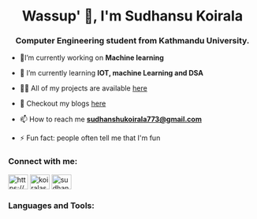 <h1 align="center">Wassup' 👋, I'm Sudhansu Koirala</h1>
<h3 align="center">Computer Engineering student from Kathmandu University.</h3>

- 🤖I’m currently working on **Machine learning**

- 🌱 I’m currently learning **IOT, machine Learning and DSA**

- 👨‍💻 All of my projects are available [here](https://github.com/sudhansu15)

- 📝 Checkout my blogs [here](https://sudhansu260501.blogspot.com/)

- 📫 How to reach me **sudhanshukoirala773@gmail.com**

- ⚡ Fun fact: people often tell me that I'm fun

<h3 align="left">Connect with me:</h3>
<p align="left">
<a href="https://linkedin.com/in/https://www.linkedin.com/in/sudhansu-koirala-2a8954218/" target="blank"><img align="center" src="https://raw.githubusercontent.com/rahuldkjain/github-profile-readme-generator/master/src/images/icons/Social/linked-in-alt.svg" alt="https://www.linkedin.com/in/sudhansu-koirala-2a8954218/" height="30" width="40" /></a>
<a href="https://instagram.com/koiralasudhansu" target="blank"><img align="center" src="https://raw.githubusercontent.com/rahuldkjain/github-profile-readme-generator/master/src/images/icons/Social/instagram.svg" alt="koiralasudhansu" height="30" width="40" /></a>
<a href="https://discord.gg/sudhansu#9831" target="blank"><img align="center" src="https://raw.githubusercontent.com/rahuldkjain/github-profile-readme-generator/master/src/images/icons/Social/discord.svg" alt="sudhansu#9831" height="30" width="40" /></a>
</p>

<h3 align="left">Languages and Tools:</h3>
<p align="left"> <a href="ht
